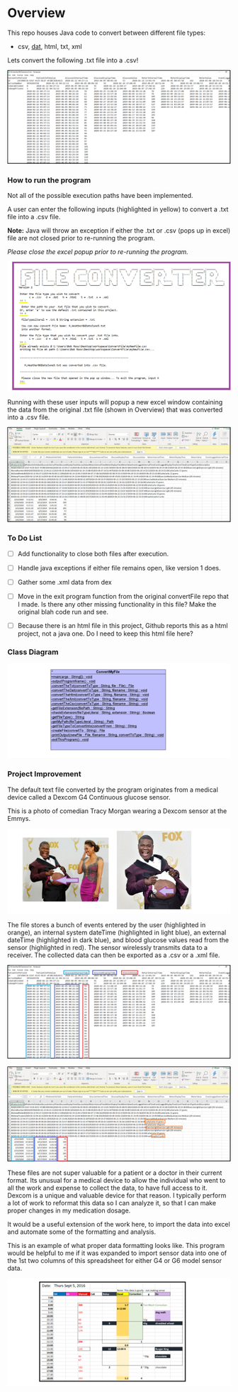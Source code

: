 # Overview

This repo houses Java code to convert between different file types:
* csv, [dat](https://en.wikipedia.org/wiki/List_of_file_formats#Binary_files), html, txt, xml

 

Lets convert the following .txt file into a .csv!

![Text file input](https://raw.githubusercontent.com/heathermortensen/FileConverterV2/master/images/TextFileImage.png)



### How to run the program

Not all of the possible execution paths have been implemented. 

A user can enter the following inputs (highlighted in yellow) to convert a .txt file into a .csv file. 

**Note:** Java will throw an exception if either the .txt or .csv (pops up in excel) file are not closed prior to re-running the program.

*Please close the excel popup prior to re-running the program.*

![Program Output](https://raw.githubusercontent.com/heathermortensen/FileConverterV2/master/images/ProgramOutput.png)



Running with these user inputs will popup a new excel window containing the data from the original .txt file (shown in Overview) that was converted into a .csv file.

![.csv file output](https://raw.githubusercontent.com/heathermortensen/FileConverterV2/master/images/CSVFileImage.png)



### To Do List

- [ ] Add functionality to close both files after execution.
- [ ] Handle java exceptions if either file remains open, like version 1 does.
- [ ] Gather some .xml data from dex
- [ ] Move in the exit program function from the original convertFile repo that I made. Is there any other missing functionality in this file? Make the original blah code run and see.
- [ ] Because there is an html file in this project, Github reports this as a html project, not a java one. Do I need to keep this html file here?



### Class Diagram

![Class Diagram](https://raw.githubusercontent.com/heathermortensen/FileConverterV2/master/images/ConvertFileClassDiagram.png)



### Project Improvement

The default text file converted by the program originates from a medical device called a Dexcom G4 Continuous glucose sensor.

This is a photo of comedian Tracy Morgan wearing a Dexcom sensor at the Emmys. 

![Tracy Morgan & his Dexcom sensor](https://raw.githubusercontent.com/heathermortensen/FileConverterV2/master/images/TraceyMorganImage.png)



The file stores a bunch of events entered by the user (highlighted in orange), an internal system dateTime (highlighted in light blue), an external dateTime (highlighted in dark blue), and blood glucose values read from the sensor (highlighted in red). The sensor wirelessly transmits data to a receiver. The collected data can then be exported as a .csv or a .xml file.

![TextfileImage2 describes the type of data contained in the file](https://raw.githubusercontent.com/heathermortensen/FileConverterV2/master/images/TextFileImage2.png)

![CSVFileImage2 describes the type of data contained in the file](https://raw.githubusercontent.com/heathermortensen/FileConverterV2/master/images/CSVFileImage2.png)



These files are not super valuable for a patient or a doctor in their current format. Its unusual for a medical device to allow the individual who went to all the work and expense to collect the data, to have full access to it. Dexcom is a unique and valuable device for that reason. I typically perform a lot of work to reformat this data so I can analyze it, so that I can make proper changes in my medication dosage.

It would be a useful extension of the work here, to import the data into excel and automate some of the formatting and analysis.

This is an example of what proper data formatting looks like. This program would be helpful to me if it was expanded to import sensor data into one of the 1st two columns of this spreadsheet for either G4 or G6 model sensor data.

![Blood Glucose record with proper formatting](https://raw.githubusercontent.com/heathermortensen/FileConverterV2/master/images/BGRecord.png)